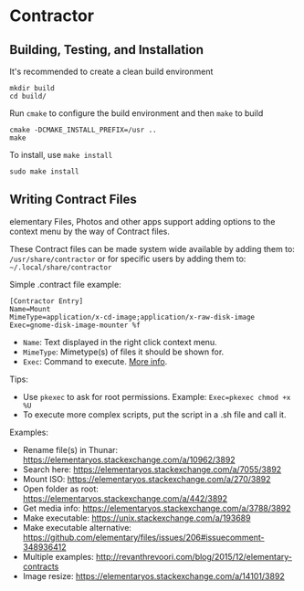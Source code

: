 # Contractor

## Building, Testing, and Installation

It's recommended to create a clean build environment

    mkdir build
    cd build/
    
Run `cmake` to configure the build environment and then `make` to build

    cmake -DCMAKE_INSTALL_PREFIX=/usr ..
    make
    
To install, use `make install`

    sudo make install

## Writing Contract Files
elementary Files, Photos and other apps support adding options to the context menu by the way of Contract files. 

These Contract files can be made system wide available by adding them to:
`/usr/share/contractor`
or for specific users by adding them to:
`~/.local/share/contractor`

Simple .contract file example:
```
[Contractor Entry]
Name=Mount
MimeType=application/x-cd-image;application/x-raw-disk-image
Exec=gnome-disk-image-mounter %f
```

- `Name`: Text displayed in the right click context menu.
- `MimeType`: Mimetype(s) of files it should be shown for.
- `Exec`: Command to execute. [More info](https://specifications.freedesktop.org/desktop-entry-spec/desktop-entry-spec-latest.html#exec-variables).

Tips:
- Use `pkexec` to ask for root permissions. Example: `Exec=pkexec chmod +x %U`
- To execute more complex scripts, put the script in a .sh file and call it.

Examples:
- Rename file(s) in Thunar: https://elementaryos.stackexchange.com/a/10962/3892
- Search here: https://elementaryos.stackexchange.com/a/7055/3892
- Mount ISO: https://elementaryos.stackexchange.com/a/270/3892
- Open folder as root: https://elementaryos.stackexchange.com/a/442/3892
- Get media info: https://elementaryos.stackexchange.com/a/3788/3892
- Make executable: https://unix.stackexchange.com/a/193689
- Make executable alternative: https://github.com/elementary/files/issues/206#issuecomment-348936412
- Multiple examples: http://revanthrevoori.com/blog/2015/12/elementary-contracts
- Image resize: https://elementaryos.stackexchange.com/a/14101/3892
